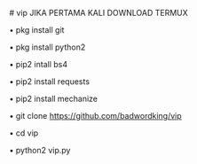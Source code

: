 <h> # vip </h>
JIKA PERTAMA KALI DOWNLOAD TERMUX

• pkg install git

• pkg install python2

• pip2 intall bs4

• pip2 install requests

• pip2 install mechanize

• git clone https://github.com/badwordking/vip

• cd vip

• python2 vip.py
